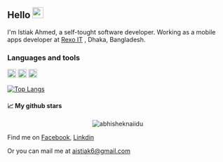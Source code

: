 ## Hello <img src="https://media.giphy.com/media/hvRJCLFzcasrR4ia7z/giphy.gif" width="25px"> 

I'm Istiak Ahmed, a self-tought software developer. Working as a mobile apps developer at [Rexo IT](https://www.rexoit.com/) , Dhaka, Bangladesh.

<!--   ![GitHub followers](https://img.shields.io/github/followers/Istiak-Ahmed78?style=social)  ![Profile views](https://gpvc.arturio.dev/Istiak-Ahmed78) -->


### Languages and tools
<code><img height="20" src="https://storage.googleapis.com/cms-storage-bucket/ec64036b4eacc9f3fd73.svg"></code>
<code><img height="20" src="https://dart.dev/assets/shared/dart/logo+text/horizontal/white-e71fb382ad5229792cc704b3ee7a88f8013e986d6e34f0956d89c453b454d0a5.svg"></code>
<code><img height="20" src="https://brandslogos.com/wp-content/uploads/images/arduino-logo-1.png"></code>
<!-- [![Top Langs](https://github-readme-stats.vercel.app/api/top-langs/?username=Istiak-Ahmed78&theme=tokyonight)](https://github.com/anuraghazra/github-readme-stats) -->


[![Top Langs](https://github-readme-stats.vercel.app/api/top-langs/?username=Istiak-Ahmed78&layout=compact&theme=tokyonight)](https://github.com/anuraghazra/github-readme-stats)

#### 📈 My github stars

<!-- [![Isitak's GitHub stats](https://github-readme-stats.vercel.app/api?username=Istiak-Ahmed78&count_private=true&show_icons=true&theme=tokyonight)](https://github.com/anuraghazra/github-readme-stats?style=center) -->
<p align="center">  <img src="https://github-readme-stats.vercel.app/api?username=Istiak-Ahmed78&show_icons=true&theme=gotham" alt="abhisheknaiidu"  alt="Isitak" />
  
  
  Find me on [Facebook](https://www.facebook.com/profile.php?id=100005350577614), [Linkdin](https://www.linkedin.com/in/istiak-ahmed-7112951a3/)
  
  Or you can mail me at  <a href="aistiak6@gmail.com">aistiak6@gmail.com</a>

<!-- # Istiak Ahmed
### Flutter Developer, Student
-->
 
